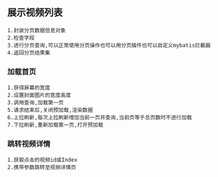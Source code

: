 ## 展示视频列表
	1.封装分页数据信息对象
	2.检查字段
	3.进行分页查询,可以正常使用分页操作也可以用分页插件也可以自定义mybatis拦截器
	4.返回分页结果集

### 加载首页
	1.获得屏幕的宽度
	2.设置封面图片的宽度高度
	3.调用查询,加载第一页
	5.请求结束后,关闭预加载,渲染数据
	6.上拉刷新,每次上拉刷新增加当前一页并查询,当前页等于总页数时不进行加载
	7.下拉刷新,重新加载第一页,打开预加载

### 跳转视频详情
	1.获取点击的视频id或Index
	2.携带参数跳转至视频详情页